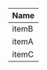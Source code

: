 <table>
  <thead>
    <tr>
      <th>Name</th>
    </tr>
  </thead>
  <tbody>
    <tr>
      <td>itemB</td>
    </tr>
    <tr>
      <td>itemA</td>
    </tr>
    <tr>
      <td>itemC</td>
    </tr>
  </tbody>
</table>